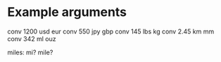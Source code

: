 # Example arguments

conv 1200 usd eur
conv 550 jpy gbp
conv 145 lbs kg
conv 2.45 km mm
conv 342 ml ouz

miles: mi? mile?
